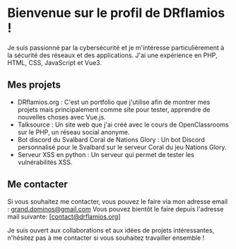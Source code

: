 # Bienvenue sur le profil de DRflamios !

Je suis passionné par la cybersécurité et je m'intéresse particulièrement à la sécurité des réseaux et des applications. J'ai une expérience en PHP, HTML, CSS, JavaScript et Vue3. 

## Mes projets

- DRflamios.org : C'est un portfolio que j'utilise afin de montrer mes projets mais principalement comme site pour tester, apprendre de nouvelles choses avec Vue.js.
- Talksource : Un site web que j'ai créé avec le cours de OpenClassrooms sur le PHP, un réseau social anonyme.
- Bot discord du Svalbard Coral de Nations Glory : Un bot Discord personnalisé pour le Svalbard sur le serveur Coral du jeu Nations Glory.
- Serveur XSS en python : Un serveur qui permet de tester les vulnérabilités XSS.

## Me contacter

Si vous souhaitez me contacter, vous pouvez le faire via mon adresse email : [grand.dominos@gmail.com](mailto:grand.dominos@gmail.com)
Vous pouvez bientôt le faire depuis l'adresse mail suivante: [contact@drflamios.org]

Je suis ouvert aux collaborations et aux idées de projets intéressantes, n'hésitez pas à me contacter si vous souhaitez travailler ensemble !
